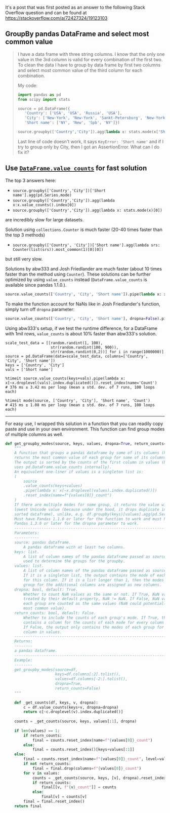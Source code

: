 It's a post that was first posted as an answer to the following Stack Overflow question and can be found at https://stackoverflow.com/a/72427324/19123103


## GroupBy pandas DataFrame and select most common value

> I have a data frame with three string columns. I know that the only one value in the 3rd column is valid for every combination of the first two. To clean the data I have to group by data frame by first two columns and select most common value of the third column for each combination.
>
> My code:
> ```python
> import pandas as pd
> from scipy import stats
>
> source = pd.DataFrame({
>    'Country': ['USA', 'USA', 'Russia', 'USA'], 
>    'City': ['New-York', 'New-York', 'Sankt-Petersburg', 'New-York'],
>    'Short name': ['NY', 'New', 'Spb', 'NY']})
>
> source.groupby(['Country','City']).agg(lambda x: stats.mode(x['Short name'])[0])
> ```
>
> Last line of code doesn't work, it says `KeyError: 'Short name'` and if I try to group only by City, then I got an AssertionError. What can I do fix it?


## Use [`DataFrame.value_counts`](https://pandas.pydata.org/docs/reference/api/pandas.DataFrame.value_counts.html) for fast solution

The top 3 answers here:

- `source.groupby(['Country','City'])['Short name'].agg(pd.Series.mode)`
- `source.groupby(['Country','City']).agg(lambda x:x.value_counts().index[0])`
- `source.groupby(['Country','City']).agg(lambda x: stats.mode(x)[0])`

are incredibly slow for large datasets. 

Solution using `collections.Counter` is much faster (20-40 times faster than the top 3 methods)

- `source.groupby(['Country', 'City'])['Short name'].agg(lambda srs: Counter(list(srs)).most_common(1)[0][0])`

but still very slow.

Solutions by abw333 and Josh Friedlander are much faster (about 10 times faster than the method using `Counter`). These solutions can be further optimized by using `value_counts` instead (`DataFrame.value_counts` is available since pandas 1.1.0.).

```python
source.value_counts(['Country', 'City', 'Short name']).pipe(lambda x: x[~x.droplevel('Short name').index.duplicated()]).reset_index(name='Count')
```
To make the function account for NaNs like in Josh Friedlander's function, simply turn off `dropna` parameter:
```python
source.value_counts(['Country', 'City', 'Short name'], dropna=False).pipe(lambda x: x[~x.droplevel('Short name').index.duplicated()]).reset_index(name='Count')
```

Using abw333's setup, if we test the runtime difference, for a DataFrame with 1mil rows, `value_counts` is about 10% faster than abw333's solution.
```
scale_test_data = [[random.randint(1, 100),
                    str(random.randint(100, 900)), 
                    str(random.randint(0,2))] for i in range(1000000)]
source = pd.DataFrame(data=scale_test_data, columns=['Country', 'City', 'Short name'])
keys = ['Country', 'City']
vals = ['Short name']

%timeit source.value_counts(keys+vals).pipe(lambda x: x[~x.droplevel(vals).index.duplicated()]).reset_index(name='Count')
# 376 ms ± 3.42 ms per loop (mean ± std. dev. of 7 runs, 100 loops each)

%timeit mode(source, ['Country', 'City'], 'Short name', 'Count')
# 415 ms ± 1.08 ms per loop (mean ± std. dev. of 7 runs, 100 loops each)
```
---

For easy use, I wrapped this solution in a function that you can readily copy paste and use in your own environment. This function can find group modes of multiple columns as well.
```python
def get_groupby_modes(source, keys, values, dropna=True, return_counts=False):
    """
    A function that groups a pandas dataframe by some of its columns (keys) and 
    returns the most common value of each group for some of its columns (values).
    The output is sorted by the counts of the first column in values (because it
    uses pd.DataFrame.value_counts internally).
    An equivalent one-liner if values is a singleton list is:
    (
        source
        .value_counts(keys+values)
        .pipe(lambda x: x[~x.droplevel(values).index.duplicated()])
        .reset_index(name=f"{values[0]}_count")
    )
    If there are multiple modes for some group, it returns the value with the 
    lowest Unicode value (because under the hood, it drops duplicate indexes in a 
    sorted dataframe), unlike, e.g. df.groupby(keys)[values].agg(pd.Series.mode).
    Must have Pandas 1.1.0 or later for the function to work and must have 
    Pandas 1.3.0 or later for the dropna parameter to work.
    -----------------------------------------------------------------------------
    Parameters:
    -----------
    source: pandas dataframe.
        A pandas dataframe with at least two columns.
    keys: list.
        A list of column names of the pandas dataframe passed as source. It is 
        used to determine the groups for the groupby.
    values: list.
        A list of column names of the pandas dataframe passed as source. 
        If it is a singleton list, the output contains the mode of each group 
        for this column. If it is a list longer than 1, then the modes of each 
        group for the additional columns are assigned as new columns.
    dropna: bool, default: True.
        Whether to count NaN values as the same or not. If True, NaN values are 
        treated by their default property, NaN != NaN. If False, NaN values in 
        each group are counted as the same values (NaN could potentially be a 
        most common value).
    return_counts: bool, default: False.
        Whether to include the counts of each group's mode. If True, the output 
        contains a column for the counts of each mode for every column in values. 
        If False, the output only contains the modes of each group for each 
        column in values.
    -----------------------------------------------------------------------------
    Returns:
    --------
    a pandas dataframe.
    -----------------------------------------------------------------------------
    Example:
    --------
    get_groupby_modes(source=df, 
                      keys=df.columns[:2].tolist(), 
                      values=df.columns[-2:].tolist(), 
                      dropna=True,
                      return_counts=False)
    """
    
    def _get_counts(df, keys, v, dropna):
        c = df.value_counts(keys+v, dropna=dropna)
        return c[~c.droplevel(v).index.duplicated()]
    
    counts = _get_counts(source, keys, values[:1], dropna)
    
    if len(values) == 1:
        if return_counts:
            final = counts.reset_index(name=f"{values[0]}_count")
        else:
            final = counts.reset_index()[keys+values[:1]]
    else:
        final = counts.reset_index(name=f"{values[0]}_count", level=values[0])
        if not return_counts:
            final = final.drop(columns=f"{values[0]}_count")
        for v in values:
            counts = _get_counts(source, keys, [v], dropna).reset_index(level=v)
            if return_counts:
                final[[v, f"{v}_count"]] = counts
            else:
                final[v] = counts[v]
        final = final.reset_index()
    return final
```